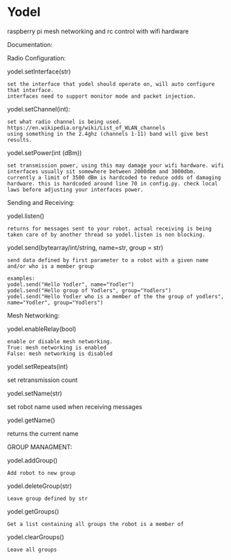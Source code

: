 # Yodel
raspberry pi mesh networking and rc control with wifi hardware

Documentation:

Radio Configuration:

  yodel.setInterface(str)
  
    set the interface that yodel should operate on, will auto configure that interface.
    interfaces need to support monitor mode and packet injection. 
    
  yodel.setChannel(int):
    
    set what radio channel is being used.
    https://en.wikipedia.org/wiki/List_of_WLAN_channels
    using something in the 2.4ghz (channels 1-11) band will give best results.
    
  yodel.setPower(int (dBm))
    
    set transmission power, using this may damage your wifi hardware. wifi interfaces usually sit somewhere between 2000dbm and 3000dbm. currently a limit of 3500 dBm is hardcoded to reduce odds of damaging hardware. this is hardcoded around line 70 in config.py. check local laws before adjusting your interfaces power.   


Sending and Receiving:

  yodel.listen()
  
    returns for messages sent to your robot. actual receiving is being taken care of by another thread so yodel.listen is non blocking.

  yodel.send(bytearray/int/string, name=str, group = str)
  
    send data defined by first parameter to a robot with a given name and/or who is a member group
    
    examples:
    yodel.send("Hello Yodler", name="Yodler")
    yodel.send("Hello group of Yodlers", group="Yodlers")
    yodel.send("Hello Yodler who is a member of the the group of yodlers", name="Yodler", group="Yodlers")
Mesh Networking:

  yodel.enableRelay(bool)
  
    enable or disable mesh networking.
    True: mesh networking is enabled
    False: mesh networking is disabled
  
    
  










yodel.setRepeats(int)
  
  set retransmission count

yodel.setName(str)

  set robot name used when receiving messages

yodel.getName()

  returns the current name
  
GROUP MANAGMENT:

  yodel.addGroup()

    Add robot to new group

  yodel.deleteGroup(str)

    Leave group defined by str

  yodel.getGroups()
  
    Get a list containing all groups the robot is a member of

  yodel.clearGroups()
  
    Leave all groups




